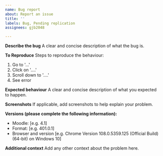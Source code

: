 ```yaml
---
name: Bug report
about: Report an issue
title: ''
labels: Bug, Pending replication
assignees: gjb2048

---
```


**Describe the bug**
A clear and concise description of what the bug is.

**To Reproduce**
Steps to reproduce the behaviour:
1. Go to '...'
2. Click on '....'
3. Scroll down to '....'
4. See error

**Expected behaviour**
A clear and concise description of what you expected to happen.

**Screenshots**
If applicable, add screenshots to help explain your problem.

**Versions (please complete the following information):**
 - Moodle: [e.g. 4.1]
 - Format: [e.g. 401.0.1]
 - Browser and version [e.g. Chrome Version 108.0.5359.125 (Official Build) (64-bit) on Windows 10]

**Additional context**
Add any other context about the problem here.
